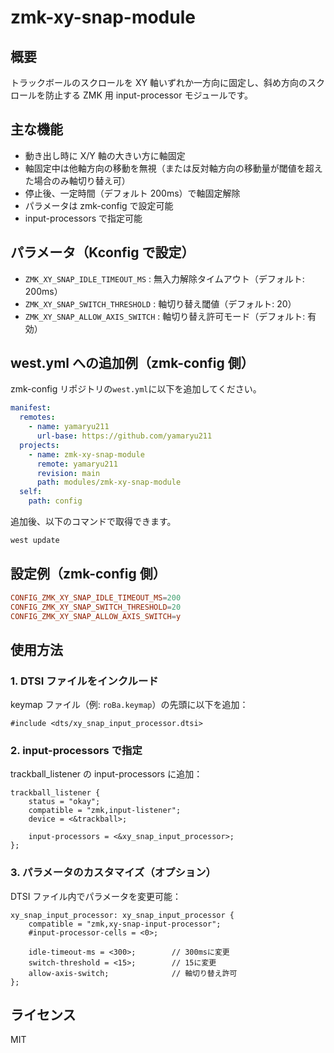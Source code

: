 # zmk-xy-snap-module

## 概要

トラックボールのスクロールを XY 軸いずれか一方向に固定し、斜め方向のスクロールを防止する ZMK 用 input-processor モジュールです。

## 主な機能

- 動き出し時に X/Y 軸の大きい方に軸固定
- 軸固定中は他軸方向の移動を無視（または反対軸方向の移動量が閾値を超えた場合のみ軸切り替え可）
- 停止後、一定時間（デフォルト 200ms）で軸固定解除
- パラメータは zmk-config で設定可能
- input-processors で指定可能

## パラメータ（Kconfig で設定）

- `ZMK_XY_SNAP_IDLE_TIMEOUT_MS` : 無入力解除タイムアウト（デフォルト: 200ms）
- `ZMK_XY_SNAP_SWITCH_THRESHOLD` : 軸切り替え閾値（デフォルト: 20）
- `ZMK_XY_SNAP_ALLOW_AXIS_SWITCH` : 軸切り替え許可モード（デフォルト: 有効）

## west.yml への追加例（zmk-config 側）

zmk-config リポジトリの`west.yml`に以下を追加してください。

```yaml
manifest:
  remotes:
    - name: yamaryu211
      url-base: https://github.com/yamaryu211
  projects:
    - name: zmk-xy-snap-module
      remote: yamaryu211
      revision: main
      path: modules/zmk-xy-snap-module
  self:
    path: config
```

追加後、以下のコマンドで取得できます。

```sh
west update
```

## 設定例（zmk-config 側）

```conf
CONFIG_ZMK_XY_SNAP_IDLE_TIMEOUT_MS=200
CONFIG_ZMK_XY_SNAP_SWITCH_THRESHOLD=20
CONFIG_ZMK_XY_SNAP_ALLOW_AXIS_SWITCH=y
```

## 使用方法

### 1. DTSI ファイルをインクルード

keymap ファイル（例: `roBa.keymap`）の先頭に以下を追加：

```dts
#include <dts/xy_snap_input_processor.dtsi>
```

### 2. input-processors で指定

trackball_listener の input-processors に追加：

```dts
trackball_listener {
    status = "okay";
    compatible = "zmk,input-listener";
    device = <&trackball>;

    input-processors = <&xy_snap_input_processor>;
};
```

### 3. パラメータのカスタマイズ（オプション）

DTSI ファイル内でパラメータを変更可能：

```dts
xy_snap_input_processor: xy_snap_input_processor {
    compatible = "zmk,xy-snap-input-processor";
    #input-processor-cells = <0>;

    idle-timeout-ms = <300>;        // 300msに変更
    switch-threshold = <15>;        // 15に変更
    allow-axis-switch;              // 軸切り替え許可
};
```

## ライセンス

MIT

